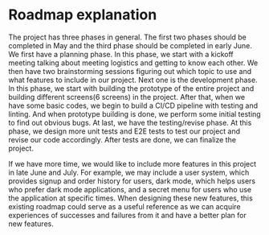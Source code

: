 # Roadmap explanation

The project has three phases in general. The first two phases should be completed in May and the third phase should be completed in early June. We first have a planning phase. In this phase, we start with a kickoff meeting talking about meeting logistics and getting to know each other. We then have two brainstorming sessions figuring out which topic to use and what features to include in our project. Next one is the development phase. In this phase, we start with building the prototype of the entire project and building different screens(6 screens) in the project. After that, when we have some basic codes, we begin to build a CI/CD pipeline with testing and linting. And when prototype building is done, we perform some initial testing to find out obvious bugs. At last, we have the testing/revise phase. At this phase, we design more unit tests and E2E tests to test our project and revise our code accordingly. After tests are done, we can finalize the project.

If we have more time, we would like to include more features in this project in late June and July. For example, we may include a user system, which provides signup and order history for users, dark mode, which helps users who prefer dark mode applications, and a secret menu for users who use the application at specific times. When designing these new features, this existing roadmap could serve as a useful reference as we can acquire experiences of successes and failures from it and have a better plan for new features.
